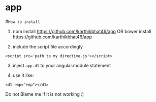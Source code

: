 # app


#`How to install`

1. npm install https://github.com/karthikbhat46/app
  OR 
 bower install https://github.com/karthikbhat46/app

2. include the script file accordingly 
 
`<script src='path to my directive.js'></script>`

3. inject `app.d1` to your angular.module statement


4. use it like:

`<d1 emp="emp"></d1>`

Do not Blame me if it is not working :)
